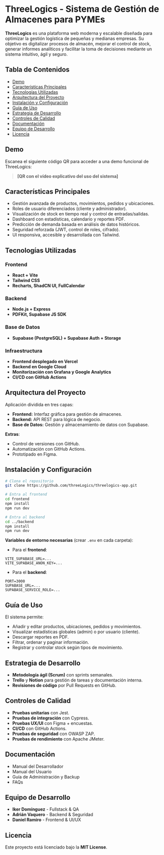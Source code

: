 # ThreeLogics - Sistema de Gestión de Almacenes para PYMEs

**ThreeLogics** es una plataforma web moderna y escalable diseñada para optimizar la gestión logística de pequeñas y medianas empresas. Su objetivo es digitalizar procesos de almacén, mejorar el control de stock, generar informes analíticos y facilitar la toma de decisiones mediante un sistema intuitivo, ágil y seguro.

## Tabla de Contenidos

- [Demo](#demo)
- [Características Principales](#características-principales)
- [Tecnologías Utilizadas](#tecnologías-utilizadas)
- [Arquitectura del Proyecto](#arquitectura-del-proyecto)
- [Instalación y Configuración](#instalación-y-configuración)
- [Guía de Uso](#guía-de-uso)
- [Estrategia de Desarrollo](#estrategia-de-desarrollo)
- [Controles de Calidad](#controles-de-calidad)
- [Documentación](#documentación)
- [Equipo de Desarrollo](#equipo-de-desarrollo)
- [Licencia](#licencia)

## Demo

Escanea el siguiente código QR para acceder a una demo funcional de ThreeLogics:

> **[QR con el vídeo explicativo del uso del sistema]**

## Características Principales

- Gestión avanzada de productos, movimientos, pedidos y ubicaciones.
- Roles de usuario diferenciados (cliente y administrador).
- Visualización de stock en tiempo real y control de entradas/salidas.
- Dashboard con estadísticas, calendario y reportes PDF.
- Predicción de demanda basada en análisis de datos históricos.
- Seguridad reforzada (JWT, control de roles, cifrado).
- UI responsiva, accesible y desarrollada con Tailwind.

## Tecnologías Utilizadas

### Frontend

- **React + Vite**
- **Tailwind CSS**
- **Recharts, ShadCN UI, FullCalendar**

### Backend

- **Node.js + Express**
- **PDFKit, Supabase JS SDK**

### Base de Datos

- **Supabase (PostgreSQL) + Supabase Auth + Storage**

### Infraestructura

- **Frontend desplegado en Vercel**
- **Backend en Google Cloud**
- **Monitorización con Grafana y Google Analytics**
- **CI/CD con GitHub Actions**

## Arquitectura del Proyecto

Aplicación dividida en tres capas:

- **Frontend:** Interfaz gráfica para gestión de almacenes.
- **Backend:** API REST para lógica de negocio.
- **Base de Datos:** Gestión y almacenamiento de datos con Supabase.

**Extras**:

- Control de versiones con GitHub.
- Automatización con GitHub Actions.
- Prototipado en Figma.

## Instalación y Configuración

```bash
# Clona el repositorio
git clone https://github.com/threeLogics/threelogics-app.git

# Entra al frontend
cd frontend
npm install
npm run dev

# Entra al backend
cd ../backend
npm install
npm run dev
```

**Variables de entorno necesarias** (crear `.env` en cada carpeta):

- Para el **frontend**:

```env
VITE_SUPABASE_URL=...
VITE_SUPABASE_ANON_KEY=...
```

- Para el **backend**:

```env
PORT=3000
SUPABASE_URL=...
SUPABASE_SERVICE_ROLE=...
```

## Guía de Uso

El sistema permite:

- Añadir y editar productos, ubicaciones, pedidos y movimientos.
- Visualizar estadísticas globales (admin) o por usuario (cliente).
- Descargar reportes en PDF.
- Filtrar, ordenar y paginar información.
- Registrar y controlar stock según tipos de movimiento.

## Estrategia de Desarrollo

- **Metodología ágil (Scrum)** con sprints semanales.
- **Trello** y **Notion** para gestión de tareas y documentación interna.
- **Revisiones de código** por Pull Requests en GitHub.

## Controles de Calidad

- **Pruebas unitarias** con Jest.
- **Pruebas de integración** con Cypress.
- **Pruebas UX/UI** con Figma + encuestas.
- **CI/CD** con GitHub Actions.
- **Pruebas de seguridad** con OWASP ZAP.
- **Pruebas de rendimiento** con Apache JMeter.

## Documentación

- Manual del Desarrollador
- Manual del Usuario
- Guía de Administración y Backup
- FAQs

## Equipo de Desarrollo

- **Iker Domínguez** - Fullstack & QA
- **Adrián Vaquero** - Backend & Seguridad
- **Daniel Ramiro** - Frontend & UI/UX

## Licencia

Este proyecto está licenciado bajo la **MIT License**.
